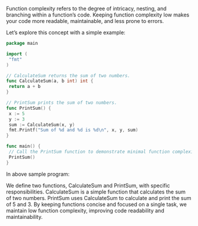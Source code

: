 Function complexity refers to the degree of intricacy, nesting, and branching within a function’s code. Keeping function complexity low makes your code more readable, maintainable, and less prone to errors.

Let’s explore this concept with a simple example:

```go
package main

import (
 "fmt"
)

// CalculateSum returns the sum of two numbers.
func CalculateSum(a, b int) int {
 return a + b
}

// PrintSum prints the sum of two numbers.
func PrintSum() {
 x := 5
 y := 3
 sum := CalculateSum(x, y)
 fmt.Printf("Sum of %d and %d is %d\n", x, y, sum)
}

func main() {
 // Call the PrintSum function to demonstrate minimal function complexity.
 PrintSum()
}
```

In above sample program:

We define two functions, CalculateSum and PrintSum, with specific responsibilities.
CalculateSum is a simple function that calculates the sum of two numbers.
PrintSum uses CalculateSum to calculate and print the sum of 5 and 3.
By keeping functions concise and focused on a single task, we maintain low function complexity, improving code readability and maintainability.
